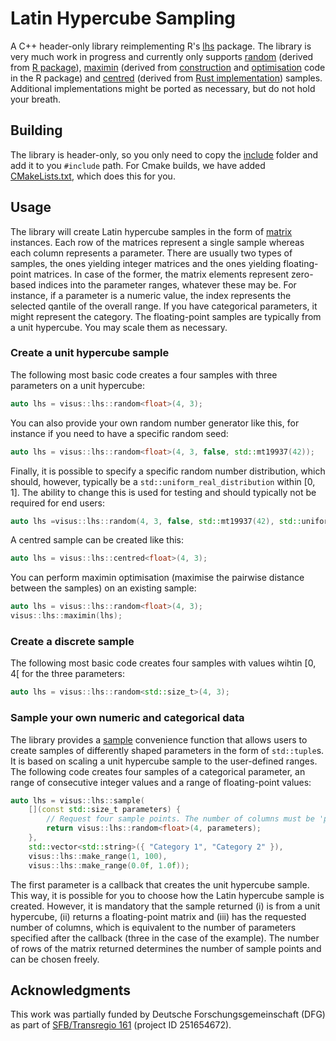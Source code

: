 # Latin Hypercube Sampling
A C++ header-only library reimplementing R's [lhs](https://github.com/bertcarnell/lhs/tree/master) package. The library is very much work in progress and currently only supports [random](lhs/include/visus/lhs/random.h) (derived from [R package]([[https://github.com/bertcarnell/lhs/blob/master/src/randomLHS.cpp](https://github.com/bertcarnell/lhs/blob/4be72495c0eba3ce0b1ae602122871ec83421db6/src/randomLHS.cpp)](https://github.com/bertcarnell/lhs/blob/4be72495c0eba3ce0b1ae602122871ec83421db6/src/randomLHS.cpp))), [maximin](lhs/include/visus/lhs/maximin.h) (derived from [construction](https://github.com/bertcarnell/lhs/blob/master/src/maximinLHS.cpp) and [optimisation](https://github.com/bertcarnell/lhs/blob/4be72495c0eba3ce0b1ae602122871ec83421db6/R/maximinLHS.R) code in the R package) and [centred](lhs/include/visus/lhs/centred.h) (derived from [Rust implementation](https://github.com/relf/egobox/blob/15a1225454f4d1c06df2301b9b5b69a9c900c788/crates/doe/src/lhs.rs#L253-L267)) samples. Additional implementations might be ported as necessary, but do not hold your breath.

## Building
The library is header-only, so you only need to copy the [include](lhs/include/) folder and add it to you `#include` path. For Cmake builds, we have added [CMakeLists.txt](lhs/CMakeLists.txt), which does this for you.

## Usage
The library will create Latin hypercube samples in the form of [matrix](lhs/include/visus/lhs/matrix.h) instances. Each row of the matrices represent a single sample whereas each column represents a parameter. There are usually two types of samples, the ones yielding integer matrices and the ones yielding floating-point matrices. In case of the former, the matrix elements represent zero-based indices into the parameter ranges, whatever these may be. For instance, if a parameter is a numeric value, the index represents the selected qantile of the overall range. If you have categorical parameters, it might represent the category. The floating-point samples are typically from a unit hypercube. You may scale them as necessary.

### Create a unit hypercube sample
The following most basic code creates a four samples with three parameters on a unit hypercube:
```c++
auto lhs = visus::lhs::random<float>(4, 3);
```

You can also provide your own random number generator like this, for instance if you need to have a specific random seed:
```c++
auto lhs = visus::lhs::random<float>(4, 3, false, std::mt19937(42));
```

Finally, it is possible to specify a specific random number distribution, which should, however, typically be a `std::uniform_real_distribution` within [0, 1]. The ability to change this is used for testing and should typically not be required for end users:
```c++
auto lhs =visus::lhs::random(4, 3, false, std::mt19937(42), std::uniform_real_distribution<float>(0.0f, 1.0f));
```

A centred sample can be created like this:
```c++
auto lhs = visus::lhs::centred<float>(4, 3);
```

You can perform maximin optimisation (maximise the pairwise distance between the samples) on an existing sample:
```c++
auto lhs = visus::lhs::random<float>(4, 3);
visus::lhs::maximin(lhs);
```

### Create a discrete sample
The following most basic code creates four samples with values wihtin [0, 4[ for the three parameters:
```c++
auto lhs = visus::lhs::random<std::size_t>(4, 3);
```

### Sample your own numeric and categorical data
The library provides a [sample](lhs/include/visus/lhs/sample.h) convenience function that allows users to create samples of differently shaped parameters in the form of `std::tuple`s. It is based on scaling a unit hypercube sample to the user-defined ranges. The following code creates four samples of a categorical parameter, an range of consecutive integer values and a range of floating-point values:
```c++
auto lhs = visus::lhs::sample(
    [](const std::size_t parameters) {
        // Request four sample points. The number of columns must be 'parameters'.
        return visus::lhs::random<float>(4, parameters);
    },
    std::vector<std::string>({ "Category 1", "Category 2" }),
    visus::lhs::make_range(1, 100),
    visus::lhs::make_range(0.0f, 1.0f));
```
The first parameter is a callback that creates the unit hypercube sample. This way, it is possible for you to choose how the Latin hypercube sample is created. However, it is mandatory that the sample returned (i) is from a unit hypercube, (ii) returns a floating-point matrix and (iii) has the requested number of columns, which is equivalent to the number of parameters specified after the callback (three in the case of the example). The number of rows of the matrix returned determines the number of sample points and can be chosen freely.

## Acknowledgments
This work was partially funded by Deutsche Forschungsgemeinschaft (DFG) as part of [SFB/Transregio 161](https://www.sfbtrr161.de) (project ID 251654672).

